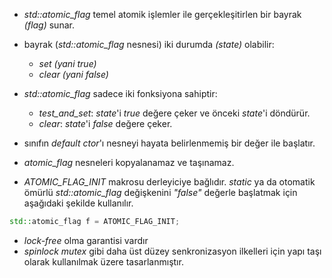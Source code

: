+ _std::atomic_flag_ temel atomik işlemler ile gerçekleşitirlen bir bayrak _(flag)_ sunar.
+ bayrak (_std::atomic_flag_ nesnesi) iki durumda _(state)_ olabilir:
	+ _set (yani true)_
	+ _clear (yani false)_

+ _std::atomic_flag_ sadece iki fonksiyona sahiptir:
	+ _test_and_set_: _state_'i _true_ değere çeker ve önceki _state_'i döndürür.
	+ _clear_: _state_'i _false_ değere çeker.

+ sınıfın _default ctor_'ı nesneyi hayata belirlenmemiş bir değer ile başlatır.
+ _atomic_flag_ nesneleri kopyalanamaz ve taşınamaz.

+ _ATOMIC_FLAG_INIT_ makrosu derleyiciye bağlıdır. _static_ ya da otomatik ömürlü _std::atomic_flag_ değişkenini _"false"_ değerle başlatmak için aşağıdaki şekilde kullanılır.
```cpp
std::atomic_flag f = ATOMIC_FLAG_INIT;
```

+ _lock-free_ olma garantisi vardır
+ _spinlock mutex_ gibi daha üst düzey senkronizasyon ilkelleri için yapı taşı olarak kullanılmak üzere tasarlanmıştır.
